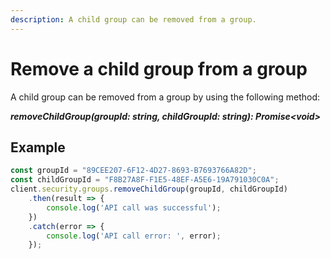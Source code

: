 ```yaml
---
description: A child group can be removed from a group.
---
```


# Remove a child group from a group

A child group can be removed from a group by using the following method: 

***removeChildGroup(groupId: string, childGroupId: string): Promise&lt;void&gt;***

## Example

```js
const groupId = "89CEE207-6F12-4D27-8693-B7693766A82D";
const childGroupId = "F8B27A8F-F1E5-48EF-A5E6-19A791030C0A";
client.security.groups.removeChildGroup(groupId, childGroupId)
    .then(result => {
        console.log('API call was successful');              
    })
    .catch(error => {
        console.log('API call error: ', error);        
    });
```
